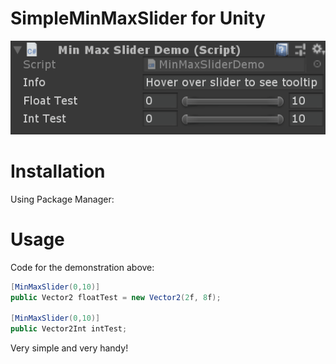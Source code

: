 # SimpleMinMaxSlider for Unity

![](Demonstration.gif)

# Installation
Using Package Manager:

# Usage
Code for the demonstration above:
```C#
[MinMaxSlider(0,10)] 
public Vector2 floatTest = new Vector2(2f, 8f);

[MinMaxSlider(0,10)]
public Vector2Int intTest;
```

Very simple and very handy!
